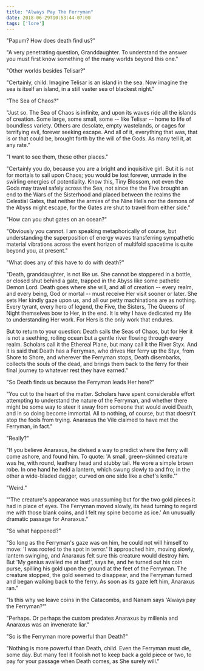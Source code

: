 ```yaml
---
title: "Always Pay The Ferryman"
date: 2018-06-29T10:53:44-07:00
tags: ['lore']
---
```


"Papum? How does death find us?"

"A very penetrating question, Granddaughter. To understand the answer you must first know something of the many worlds beyond this one."

"Other worlds besides Telisar?"

"Certainly, child. Imagine Telisar is an island in the sea. Now imagine the sea is itself an island, in a still vaster sea of blackest night."

"The Sea of Chaos?"

"Just so. The Sea of Chaos is infinite, and upon its waves ride all the islands of creation. Some large, some small, some -- like Telisar -- home to life of boundless variety. Others are desolate, empty wastelands, or cages for terrifying evil, forever seeking escape. And all of it, everything that was, that is or that could be, brought forth by the will of the Gods. As many tell it, at any rate."

"I want to see them, these other places."

"Certainly you do, because you are a bright and inquisitive girl. But it is not for mortals to sail upon Chaos; you would be lost forever, unmade in the swirling energies of potentiality. Know this, Tiny Blossom, not even the Gods may travel safely across the Sea, not since the the Five brought an end to the Wars of the Sisterhood and placed between the realms the Celestial Gates, that neither the armies of the Nine Hells nor the demons of the Abyss might escape, for the Gates are shut to travel from either side."

"How can you shut gates on an ocean?"

"Obviously you cannot. I am speaking metaphorically of course, but understanding the superposition of energy waves transferring sympathetic material vibrations across the event horizon of multifold spacetime is quite beyond you, at present."

"What does any of this have to do with death?"

"Death, granddaughter, is not like us. She cannot be stoppered in a bottle, or closed shut behind a gate, trapped in the Abyss like some pathetic Demon Lord. Death goes where she will, and all of creation -- every realm, and every being, God or mortal -- must receive Her visit sooner or later.  She sets Her kindly gaze upon us, and all our petty machinations are as nothing. Every tyrant, every hero of legend, the Five, the Sisters, The Queens of Night themselves bow to Her, in the end. It is why I have dedicated my life to understanding Her work. For Hers is the only work that endures.

But to return to your question: Death sails the Seas of Chaos, but for Her it is not a seething, roiling ocean but a gentle river flowing through every realm. Scholars call it the Ethereal Plane, but many call it the River Styx. And it is said that Death has a Ferryman, who drives Her ferry up the Styx, from Shore to Shore, and wherever the Ferryman stops, Death disembarks, collects the souls of the dead, and brings them back to the ferry for their final journey to whatever rest they have earned."

"So Death finds us because the Ferryman leads Her here?"

"You cut to the heart of the matter. Scholars have spent considerable effort attempting to understand the nature of the Ferryman, and whether there might be some way to steer it away from someone that would avoid Death, and in so doing become immortal. All to nothing, of course, but that doesn't stop the fools from trying. Anaraxus the Vile claimed to have met the Ferryman, in fact."

"Really?"

"If you believe Anaraxus, he divised a way to predict where the ferry will come ashore, and found him. To quote: 'A small, green-skinned creature was he, with round, leathery head and stubby tail. He wore a simple brown robe. In one hand he held a lantern, which swung slowly to and fro; in the other a wide-bladed dagger, curved on one side like a chef's knife.'"

"Weird."

"'The creature's appearance was unassuming but for the two gold pieces it had in place of eyes. The Ferryman moved slowly, its head turning to regard me with those blank coins, and I felt my spine become as ice.' An unusually dramatic passage for Anaraxus."

"So what happened?"

"So long as the Ferryman's gaze was on him, he could not will himself to move: 'I was rooted to the spot in terror.' It approached him, moving slowly, lantern swinging, and Anaraxus felt sure this creature would destroy him. But 'My genius availed me at last!', says he, and he turned out his coin purse, spilling his gold upon the ground at the feet of the Ferryman. The creature stopped, the gold seemed to disappear, and the Ferryman turned and began walking back to the ferry. As soon as its gaze left him, Anaraxus ran."

"Is this why we leave coins in the Catacombs, and Nanam says 'Always pay the Ferryman?'"

"Perhaps. Or perhaps the custom predates Anaraxus by millenia and Anaraxus was an invenerate liar."

"So is the Ferryman more powerful than Death?"

"Nothing is more powerful than Death, child. Even the Ferryman must die, some day. But many feel it foolish not to keep back a gold piece or two, to pay for your passage when Death comes, as She surely will."

